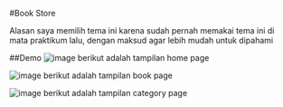 #Book Store

Alasan saya memilih tema ini karena sudah pernah memakai tema ini di mata praktikum lalu, dengan maksud agar lebih mudah untuk dipahami

##Demo
![image](https://github.com/Mirvan057/PWF_M.Irvan/assets/120262574/7b901335-779b-4fd4-8563-15a4acf55af3)
berikut adalah tampilan home page

![image](https://github.com/Mirvan057/PWF_M.Irvan/assets/120262574/cf6da6e7-2369-429f-9882-c2fa5ffdb6b7)
berikut adalah tampilan book page

![image](https://github.com/Mirvan057/PWF_M.Irvan/assets/120262574/e4b690ac-a097-428c-9c39-39b2012cbf55)
berikut adalah tampilan category page
